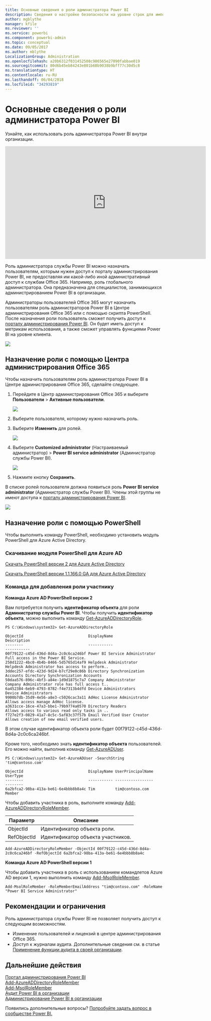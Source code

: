 ```yaml
---
title: Основные сведения о роли администратора Power BI
description: Сведения о настройке безопасности на уровне строк для импортированных наборов данных и DirectQuery в службе Power BI.
author: mgblythe
manager: kfile
ms.reviewer: ''
ms.service: powerbi
ms.component: powerbi-admin
ms.topic: conceptual
ms.date: 09/05/2017
ms.author: mblythe
LocalizationGroup: Administration
ms.openlocfilehash: a20b6312f031452508c986565e27090fabbae019
ms.sourcegitcommit: 80d6b45eb84243e801b60b9038b9bff77c30d5c8
ms.translationtype: HT
ms.contentlocale: ru-RU
ms.lasthandoff: 06/04/2018
ms.locfileid: "34293819"
---
```

# <a name="understanding-the-power-bi-admin-role"></a>Основные сведения о роли администратора Power BI
Узнайте, как использовать роль администратора Power BI внутри организации.

<iframe width="640" height="360" src="https://www.youtube.com/embed/PQRbdJgEm3k?showinfo=0" frameborder="0" allowfullscreen></iframe>

Роль администратора службы Power BI можно назначать пользователям, которым нужен доступ к порталу администрирования Power BI, не предоставляя им какой-либо иной административный доступ к службам Office 365. Например, роль глобального администратора. Она предназначена для специалистов, занимающихся администрированием Power BI в организации.

Администраторы пользователей Office 365 могут назначить пользователям роль администраторов Power BI в Центре администрирования Office 365 или с помощью скрипта PowerShell. После назначения роли пользователь сможет получить доступ к [порталу администрирования Power BI](service-admin-portal.md). Он будет иметь доступ к метрикам использования, а также сможет управлять функциями Power BI на уровне клиента.

![](media/service-admin-role/powerbi-admin-portal.png)

## <a name="using-the-office-365-admin-center-to-assign-a-role"></a>Назначение роли с помощью Центра администрирования Office 365
Чтобы назначить пользователям роль администратора Power BI в Центре администрирования Office 365, сделайте следующее.

1. Перейдите в Центр администрирования Office 365 и выберите **Пользователи** > **Активные пользователи**.
   
    ![](media/service-admin-role/powerbi-admin-users.png)
2. Выберите пользователя, которому нужно назначить роль.
3. Выберите **Изменить** для ролей.
   
    ![](media/service-admin-role/powerbi-admin-edit-roles.png)
4. Выберите **Customized administrator** (Настраиваемый администратор) > **Power BI service administrator** (Администратор службы Power BI).
   
    ![](media/service-admin-role/powerbi-admin-role.png)
5. Нажмите кнопку **Сохранить**.

В списке ролей пользователя должна появиться роль **Power BI service administrator** (Администратор службы Power BI). Члены этой группы не имеют доступа к [порталу администрирования Power BI](service-admin-portal.md).

![](media/service-admin-role/powerbi-admin-role-set.png)

## <a name="using-powershell-to-assign-a-role"></a>Назначение роли с помощью PowerShell
Чтобы выполнить команду PowerShell, необходимо установить модуль PowerShell для Azure Active Directory.

### <a name="download-azure-ad-powershell-module"></a>Скачивание модуля PowerShell для Azure AD
[Скачать PowerShell версии 2 для Azure Active Directory](https://github.com/Azure/azure-docs-powershell-azuread/blob/master/Azure%20AD%20Cmdlets/AzureAD/index.md)

[Скачать PowerShell версии 1.1.166.0 GA для Azure Active Directory](http://connect.microsoft.com/site1164/Downloads/DownloadDetails.aspx?DownloadID=59185)

### <a name="command-to-add-role-to-member"></a>Команда для добавления роли участнику
**Команда Azure AD PowerShell версии 2**

Вам потребуется получить **идентификатор объекта** для роли **Администратор службы Power BI**. Чтобы получить **идентификатор объекта**, можно выполнить команду [Get-AzureADDirectoryRole](https://docs.microsoft.com/powershell/azuread/v2/get-azureaddirectoryrole).

```
PS C:\Windows\system32> Get-AzureADDirectoryRole

ObjectId                             DisplayName                        Description
--------                             -----------                        -----------
00f79122-c45d-436d-8d4a-2c0c6ca246bf Power BI Service Administrator     Full access in the Power BI Service.
250d1222-4bc0-4b4b-8466-5d5765d14af9 Helpdesk Administrator             Helpdesk Administrator has access to perform..
3ddec257-efdc-423d-9d24-b7cf29e0c86b Directory Synchronization Accounts Directory Synchronization Accounts
50daa576-896c-4bf3-a84e-1d9d1875c7a7 Company Administrator              Company Administrator role has full access t..
6a452384-6eb9-4793-8782-f4e7313b4dfd Device Administrators              Device Administrators
9900b7db-35d9-4e56-a8e3-c5026cac3a11 AdHoc License Administrator        Allows access manage AdHoc license.
a3631cce-16ce-47a3-bbe1-79b9774a0570 Directory Readers                  Allows access to various read only tasks in ..
f727e2f3-0829-41a7-8c5c-5af83c37f57b Email Verified User Creator        Allows creation of new email verified users.
```

В этом случае идентификатор объекта роли будет 00f79122-c45d-436d-8d4a-2c0c6ca246bf.

Кроме того, необходимо знать **идентификатор объекта** пользователей. Его можно найти, выполнив команду [Get-AzureADUser](https://docs.microsoft.com/powershell/azuread/v2/get-azureaduser).

```
PS C:\Windows\system32> Get-AzureADUser -SearchString 'tim@contoso.com'

ObjectId                             DisplayName UserPrincipalName      UserType
--------                             ----------- -----------------      --------
6a2bfca2-98ba-413a-be61-6e4bbb8b8a4c Tim         tim@contoso.com        Member
```

Чтобы добавить участника в роль, выполните команду [Add-AzureADDirectoryRoleMember](https://docs.microsoft.com/powershell/azuread/v2/add-azureaddirectoryrolemember).

| Параметр | Описание |
| --- | --- |
| ObjectId |Идентификатор объекта роли. |
| RefObjectId |Идентификатор объекта участников. |

```
Add-AzureADDirectoryRoleMember -ObjectId 00f79122-c45d-436d-8d4a-2c0c6ca246bf -RefObjectId 6a2bfca2-98ba-413a-be61-6e4bbb8b8a4c
```

**Команда Azure AD PowerShell версии 1**

Чтобы добавить участника в роль с использованием командлетов Azure AD версии 1, нужно выполнить команду [Add-MsolRoleMember](https://docs.microsoft.com/powershell/msonline/v1/add-msolrolemember).

```
Add-MsolRoleMember -RoleMemberEmailAddress "tim@contoso.com" -RoleName "Power BI Service Administrator"
```

## <a name="limitations-and-considerations"></a>Рекомендации и ограничения
Роль администратора службы Power BI не позволяет получить доступ к следующим возможностям.

* Изменение пользователей и лицензий в центре администрирования Office 365.
* Доступ к журналам аудита. Дополнительные сведения см. в статье [Применение функции аудита в своей организации](service-admin-auditing.md).

## <a name="next-steps"></a>Дальнейшие действия
[Портал администрирования Power BI](service-admin-portal.md)  
[Add-AzureADDirectoryRoleMember](https://docs.microsoft.com/powershell/azuread/v2/add-azureaddirectoryrolemember)  
[Add-MsolRoleMember](https://docs.microsoft.com/powershell/msonline/v1/add-msolrolemember)  
[Аудит Power BI в организации](service-admin-auditing.md)  
[Администрирование Power BI в организации](service-admin-administering-power-bi-in-your-organization.md)  

Появились дополнительные вопросы? [Попробуйте задать вопрос в сообществе Power BI.](http://community.powerbi.com/)

